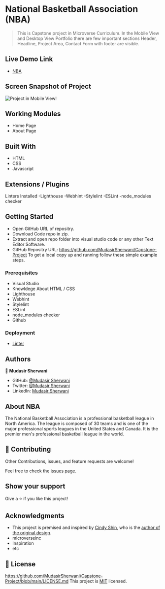 # National Basketball Association (NBA)

> This is Capstone project in Microverse Curriculum. 
> In the Mobile View and Desktop View Portfolio there are few important sections Header, Headline, Project Area, Contact
Form with footer are visible.

## Live Demo Link

- [NBA](https://mudasirsherwani.github.io)


## Screen Snapshot of Project

![Project in Mobile View](images/11.png)!

## Working Modules

- Home Page
- About Page


## Built With

- HTML
- CSS 
- Javascript

## Extensions / Plugins

Linters Installed
-Lighthouse
-Webhint
-Stylelint
-ESLint
-node_modules checker



## Getting Started
- Open GitHub URL of repositry.
- Download Code repo in zip.
- Extract and open repo folder into visual studio code or any other Text Editor Software.
- GitHub Repositry URL: https://github.com/MudasirSherwani/Capstone-Project
  To get a local copy up and running follow these simple example steps.


### Prerequisites
- Visual Studio
- Knowldege About HTML / CSS
- Lighthouse
- Webhint
- Stylelint
- ESLint
- node_modules checker
- Github


### Deployment
- [Linter](https://github.com/microverseinc/linters-config/tree/master/html-css)


## Authors

👤 **Mudasir Sherwani**

- GitHub: [@Mudasir Sherwani](https://github.com/MudasirSherwani)
- Twitter: [@Mudasir Sherwani](https://twitter.com/mudasirsherwani)
- LinkedIn: [Mudasir Sherwani](https://linkedin.com/in/mudasir-ashraf-071321a4)

## About NBA

The National Basketball Association is a professional basketball league in North America. The league is composed of 30 teams and is one of the major professional sports leagues in the United States and Canada. It is the premier men's professional basketball league in the world.

## 🤝 Contributing

Other Contributions, issues, and feature requests are welcome!

Feel free to check the [issues page](../../issues/).

## Show your support

Give a ⭐️ if you like this project!

## Acknowledgments

- This project is premised and inspired by [Cindy Shin](https://www.behance.net/adagio07), 
  who is the [author of the  original design](https://www.behance.net/gallery/29845175/CC-Global-Summit-2015).
- microverseinc
- Inspiration
- etc

## 📝 License
https://github.com/MudasirSherwani/Capstone-Project/blob/main/LICENSE.md
This project is [MIT](./MIT.md) licensed.

